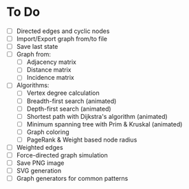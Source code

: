 To Do
=====
- [ ] Directed edges and cyclic nodes
- [ ] Import/Export graph from/to file
- [ ] Save last state
- [ ] Graph from:
	- [ ] Adjacency matrix
	- [ ] Distance matrix
	- [ ] Incidence matrix
- [ ] Algorithms:
	- [ ] Vertex degree calculation
	- [ ] Breadth-first search (animated)
	- [ ] Depth-first search (animated)
	- [ ] Shortest path with Dijkstra's algorithm (animated)
	- [ ] Minimum spanning tree with Prim & Kruskal (animated)
	- [ ] Graph coloring
	- [ ] PageRank & Weight based node radius
- [ ] Weighted edges
- [ ] Force-directed graph simulation
- [ ] Save PNG image
- [ ] SVG generation
- [ ] Graph generators for common patterns

